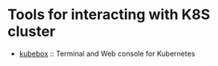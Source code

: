 # Tools for interacting with K8S cluster

- [kubebox](https://github.com/astefanutti/kubebox) :: Terminal and Web console for Kubernetes

